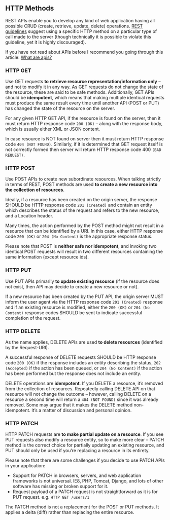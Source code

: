 ## HTTP Methods

REST APIs enable you to develop any kind of web application having all possible CRUD (create, retrieve, update, delete) operations. [REST guidelines](https://restfulapi.net/rest-architectural-constraints/) suggest using a specific HTTP method on a particular type of call made to the server (though technically it is possible to violate this guideline, yet it is highly discouraged).

If you have not read about APIs before I recommend you going through this article: 
[What are apis?](https://www.learnsteps.com/what-are-apis-and-how-to-build-api/)

### HTTP GET

Use GET requests **to retrieve resource representation/information only** – and not to modify it in any way. As GET requests do not change the state of the resource, these are said to be safe methods. Additionally, GET APIs should be **idempotent**, which means that making multiple identical requests must produce the same result every time until another API (POST or PUT) has changed the state of the resource on the server.

For any given HTTP GET API, if the resource is found on the server, then it must return HTTP response code `200 (OK)` – along with the response body, which is usually either XML or JSON content.

In case resource is NOT found on server then it must return HTTP response code `404 (NOT FOUND)`. Similarly, if it is determined that GET request itself is not correctly formed then server will return HTTP response code 400 `(BAD REQUEST)`.

### HTTP POST

Use POST APIs to create new subordinate resources. When talking strictly in terms of REST, POST methods are used **to create a new resource into the collection of resources**.

Ideally, if a resource has been created on the origin server, the response SHOULD be HTTP response code `201 (Created)` and contain an entity which describes the status of the request and refers to the new resource, and a Location header.

Many times, the action performed by the POST method might not result in a resource that can be identified by a URI. In this case, either HTTP response code `200 (OK)` or `204 (No Content)` is the appropriate response status.

Please note that POST is **neither safe nor idempotent**, and invoking two identical POST requests will result in two different resources containing the same information (except resource ids).

### HTTP PUT

Use PUT APIs primarily **to update existing resource** (if the resource does not exist, then API may decide to create a new resource or not). 

If a new resource has been created by the PUT API, the origin server MUST inform the user agent via the HTTP response code `201 (Created)` response and if an existing resource is modified, either the `200 (OK)` or `204 (No Content)` response codes SHOULD be sent to indicate successful completion of the request.

###  HTTP DELETE

As the name applies, DELETE APIs are used **to delete resources** (identified by the Request-URI).

A successful response of DELETE requests SHOULD be HTTP response code `200 (OK)` if the response includes an entity describing the status, `202 (Accepted)` if the action has been queued, or `204 (No Content)` if the action has been performed but the response does not include an entity.

DELETE operations are **idempotent**. If you DELETE a resource, it’s removed from the collection of resources. Repeatedly calling DELETE API on that resource will not change the outcome – however, calling DELETE on a resource a second time will return a `404 (NOT FOUND)` since it was already removed. Some may argue that it makes the DELETE method non-idempotent. It’s a matter of discussion and personal opinion.

###  HTTP PATCH
HTTP PATCH requests are **to make partial update on a resource**. If you see PUT requests also modify a resource entity, so to make more clear – PATCH method is the correct choice for partially updating an existing resource, and PUT should only be used if you’re replacing a resource in its entirety.

Please note that there are some challenges if you decide to use PATCH APIs in your application:
- Support for PATCH in browsers, servers, and web application frameworks is not universal. IE8, PHP, Tomcat, Django, and lots of other software has missing or broken support for it.
- Request payload of a PATCH request is not straightforward as it is for PUT request. e.g. `HTTP GET /users/1`

The PATCH method is not a replacement for the POST or PUT methods. It applies a delta (diff) rather than replacing the entire resource.


